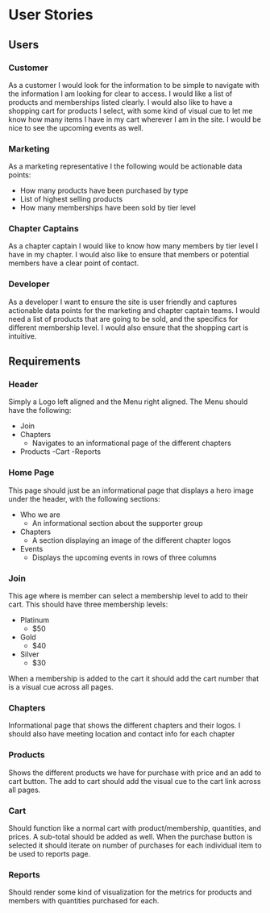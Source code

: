 # User Stories

## Users

### Customer 

As a customer I would look for the information to be simple to navigate with the information I am looking for clear to access. I would  like a list of products and memberships listed clearly. I would also like to have a shopping cart for products I select, with some kind of visual cue to let me know how many items I have in my cart wherever I am in the site. I would be nice to see the upcoming events as well.

### Marketing

As a marketing representative I the following would be actionable data points:
- How many products have been purchased by type
- List of highest selling products
- How many memberships have been sold by tier level

### Chapter Captains

As a chapter captain I would like to know how many members by tier level I have in my chapter. I would also like to ensure that members or potential members have a clear point of contact.

### Developer

As a developer I want to ensure the site is user friendly and captures actionable data points for the marketing and chapter captain teams. I would need a list of products that are going to be sold, and the specifics for different membership level. I would also ensure that the shopping cart is intuitive. 


## Requirements

### Header
Simply a Logo left aligned and the Menu right aligned. The Menu should have the following:
- Join
- Chapters
  * Navigates to an informational page of the different chapters
- Products
-Cart
-Reports


### Home Page

This page should just be an informational page that displays a hero image under the header, with the following sections:
- Who we are
  * An informational section about the supporter group
- Chapters
  * A section displaying an image of the different chapter logos
- Events
  * Displays the upcoming events in rows of three columns

### Join
This age where is member can select a membership level to add to their cart. This should have three membership levels:
- Platinum
  * $50
- Gold
  * $40
- Silver
  * $30

When a membership is added to the cart it should add the cart number that is a visual cue across all pages.

### Chapters
Informational page that shows the different chapters and their logos. I should also have meeting location and contact info for each chapter

### Products
Shows the different products we have for purchase with price and an add to cart button. The add to cart should add the visual cue to the cart link across all pages.

### Cart
Should function like a normal cart with product/membership, quantities, and prices. A sub-total should be added as well. When the purchase button is selected it should iterate on number of purchases for each individual item to be used to reports page.

### Reports

Should render some kind of visualization for the metrics for products and members with quantities purchased for each.

